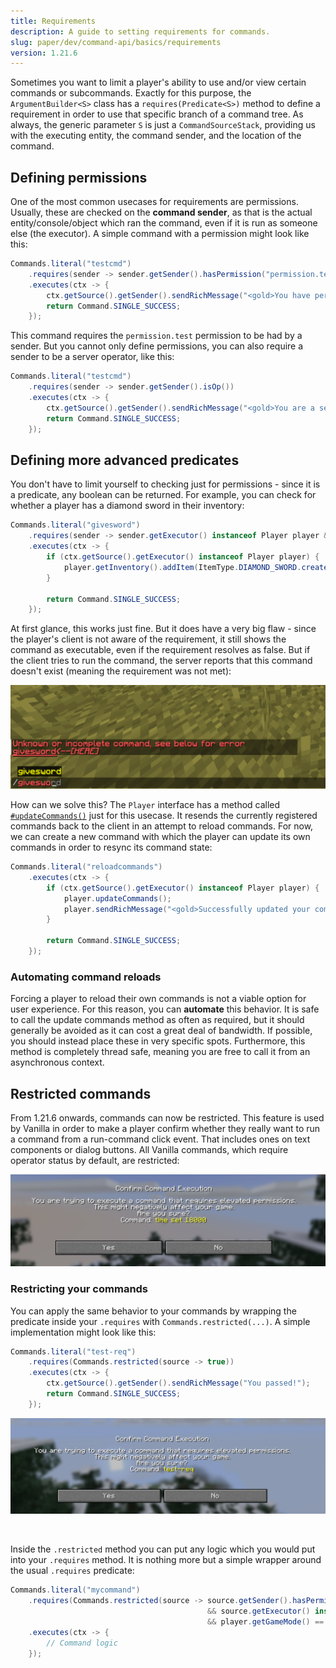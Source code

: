 ```yaml
---
title: Requirements
description: A guide to setting requirements for commands.
slug: paper/dev/command-api/basics/requirements
version: 1.21.6
---
```


Sometimes you want to limit a player's ability to use and/or view certain commands or subcommands. Exactly for this purpose,
the `ArgumentBuilder<S>` class has a `requires(Predicate<S>)` method to define a requirement in order to use that specific branch of a command tree.
As always, the generic parameter `S` is just a `CommandSourceStack`, providing us with the executing entity, the command sender, and the location of the command.

## Defining permissions
One of the most common usecases for requirements are permissions. Usually, these are checked on the **command sender**, as that is the actual entity/console/object
which ran the command, even if it is run as someone else (the executor). A simple command with a permission might look like this:

```java
Commands.literal("testcmd")
    .requires(sender -> sender.getSender().hasPermission("permission.test"))
    .executes(ctx -> {
        ctx.getSource().getSender().sendRichMessage("<gold>You have permission to run this command!");
        return Command.SINGLE_SUCCESS;
    });
```

This command requires the `permission.test` permission to be had by a sender.
But you cannot only define permissions, you can also require a sender to be a server operator, like this:

```java
Commands.literal("testcmd")
    .requires(sender -> sender.getSender().isOp())
    .executes(ctx -> {
        ctx.getSource().getSender().sendRichMessage("<gold>You are a server operator!");
        return Command.SINGLE_SUCCESS;
    });
```

## Defining more advanced predicates
You don't have to limit yourself to checking just for permissions - since it is a predicate, any boolean can be returned. For example, you can check for whether
a player has a diamond sword in their inventory:

```java
Commands.literal("givesword")
    .requires(sender -> sender.getExecutor() instanceof Player player && !player.getInventory().contains(Material.DIAMOND_SWORD))
    .executes(ctx -> {
        if (ctx.getSource().getExecutor() instanceof Player player) {
            player.getInventory().addItem(ItemType.DIAMOND_SWORD.createItemStack());
        }

        return Command.SINGLE_SUCCESS;
    });
```

At first glance, this works just fine. But it does have a very big flaw - since the player's client is not aware of the requirement, it still shows the command
as executable, even if the requirement resolves as false. But if the client tries to run the command, the server reports that this command doesn't exist (meaning
the requirement was not met):

![](./assets/client-server-mismatch.png)

How can we solve this? The `Player` interface has a method called [`#updateCommands()`](jd:paper:org.bukkit.entity.Player#updateCommands()) just for this usecase. It resends the currently registered commands back to the
client in an attempt to reload commands. For now, we can create a new command with which the player can update its own commands in order to resync its command state:

```java
Commands.literal("reloadcommands")
    .executes(ctx -> {
        if (ctx.getSource().getExecutor() instanceof Player player) {
            player.updateCommands();
            player.sendRichMessage("<gold>Successfully updated your commands!");
        }

        return Command.SINGLE_SUCCESS;
    });
```

### Automating command reloads
Forcing a player to reload their own commands is not a viable option for user experience. For this reason, you can **automate** this behavior. It is safe to call
the update commands method as often as required, but it should generally be avoided as it can cost a great deal of bandwidth. If possible, you should instead place
these in very specific spots. Furthermore, this method is completely thread safe, meaning you are free to call it from an asynchronous context.

## Restricted commands
From 1.21.6 onwards, commands can now be restricted. This feature is used by Vanilla in order to make a player confirm whether they
really want to run a command from a run-command click event. That includes ones on text components or dialog buttons.
All Vanilla commands, which require operator status by default, are restricted:

![](./assets/vanilla-restriction.png)

### Restricting your commands
You can apply the same behavior to your commands by wrapping the predicate inside your `.requires` with `Commands.restricted(...)`.
A simple implementation might look like this:

```java
Commands.literal("test-req")
    .requires(Commands.restricted(source -> true))
    .executes(ctx -> {
        ctx.getSource().getSender().sendRichMessage("You passed!");
        return Command.SINGLE_SUCCESS;
    });
```

![](./assets/custom-restriction.png)

<br />

Inside the `.restricted` method you can put any logic which you would put into your `.requires` method.
It is nothing more but a simple wrapper around the usual `.requires` predicate:

```java
Commands.literal("mycommand")
    .requires(Commands.restricted(source -> source.getSender().hasPermission("my.custom.permission")
                                            && source.getExecutor() instanceof Player player
                                            && player.getGameMode() == GameMode.ADVENTURE))
    .executes(ctx -> {
        // Command logic
    });
```
